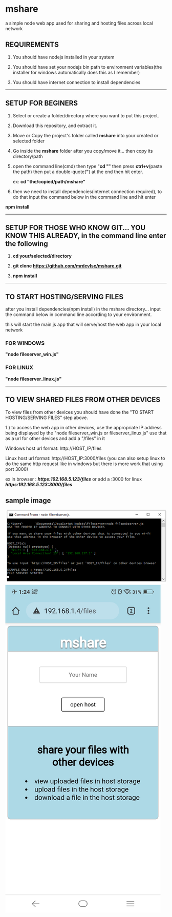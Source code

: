 # mshare
a simple node web app used for sharing and hosting files across local network

## REQUIREMENTS

1. You should have nodejs installed in your system

2. You should have set your nodejs bin path to environment variables(the installer for windows automatically does this as I remember)

3. You should have internet connection to install dependencies

----------------------------------------------------------

## SETUP FOR BEGINERS

1. Select or create a folder/directory where you want to put this project.

2. Download this repository, and extract it.

3. Move or Copy the project's folder called **mshare** into your created or selected folder

4. Go inside the **mshare** folder after you copy/move it... then copy its directory/path

5. open the command line(cmd) then type "**cd "**" then press **ctrl+v**(paste the path) then put a double-quote(**"**) at the end then hit enter.

    ex: **cd "the/copied/path/mshare"**
    
6. then we need to install dependencies(internet connection required), to do that input the command below in the command line and hit enter 

  **npm install**
  
----------------------------------------------------------
  
## SETUP FOR THOSE WHO KNOW GIT... YOU KNOW THIS ALREADY, in the command line enter the following

1. **cd your/selected/directory**

2. **git clone https://github.com/mrdcvlsc/mshare.git**

3. **npm install**

----------------------------------------------------------

## TO START HOSTING/SERVING FILES

after you install dependencies(npm install) in the mshare directory... input the command below in command line according to your environment.

this will start the main js app that will serve/host the web app in your local network

### FOR WINDOWS

**"node fileserver_win.js"** 

### FOR LINUX

**"node fileserver_linux.js"**

----------------------------------------------------------

## TO VIEW SHARED FILES FROM OTHER DEVICES

To view files from other devices you should have done the "TO START HOSTING/SERVING FILES" step above.

1.) to access the web app in other devices, use the appropriate IP address being displayed by the "node fileserver_win.js or fileserver_linux.js" use that as a url for other devices and add a "/files" in it 

  Windows host url format: http://HOST_IP/files
  
  Linux host url format: http://HOST_IP:3000/files (you can also setup linux to do the same http request like in windows but there is more work that using port 3000)
  
ex in browser : ***https:192.168.5.123/files*** or add a :3000 for linux ***https:192.168.5.123:3000/files***  
  
## sample image

![Main Device Running NODE](/public/images/commandline.png) ![Other Device in the same network](/public/images/otherdevice.jpg)

